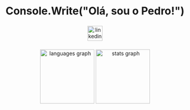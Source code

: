 <h1 align="center">Console.Write("Olá, sou o Pedro!")</h1>

###

<div align="center">
  <a href="https://www.linkedin.com/in/pedromirandam/" target="_blank">
    <img src="https://img.shields.io/static/v1?message=LinkedIn&logo=linkedin&label=&color=0077B5&logoColor=white&labelColor=&style=for-the-badge" height="40" alt="linkedin logo"  />
  </a>
</div>

###

<div align="center">
  <img src="https://github-readme-stats.vercel.app/api/top-langs?username=pedromimoraes&locale=pt-br&hide_title=false&layout=compact&card_width=320&langs_count=5&theme=graywhite&hide_border=true&order=2" height="145" alt="languages graph"  />
  <img src="https://github-readme-stats.vercel.app/api?username=pedromimoraes&hide_title=false&hide_rank=true&show_icons=true&include_all_commits=true&count_private=true&disable_animations=false&theme=graywhite&locale=pt-br&hide_border=true&order=1" height="145" alt="stats graph"  />
</div>
